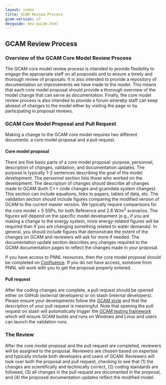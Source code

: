 ```yaml
---
layout: index
title: GCAM Review Process
gcam-version: v7
devguide: dev-guide.html
---
```

## GCAM Review Process

### Overview of the GCAM Core Model Review Process

The GCAM core model review process is intended to provide flexibility to engage the appropriate staff on all proposals and to ensure a timely and thorough review of proposals. It is also intended to provide a repository of documentation on improvements we have made to the model. This means that each core model proposal should provide a thorough overview of the model change that can serve as documentation. Finally, the core model review process is also intended to provide a forum whereby staff can keep abreast of changes to the model either by visiting the page or by participating in proposal reviews. 

### GCAM Core Model Proposal and Pull Request

Making a change to the GCAM core model requires two different documents: a core model proposal and a pull request.

#### Core model proposal

There are five basic parts of a core model proposal: purpose, personnel, description of changes, validation, and documentation updates. The purpose is typically 1-2 sentences describing the goal of the model development. The personnel section lists those who worked on the development. The description of changes should describe all changes made to GCAM (both C++ code changes and gcamdata system changes). This section can include equations, links to papers, tables of data, etc. The validation section should include figures comparing the modified version of GCAM to the current master version. We typically require comparisons for the core model + 5 SSPs, for both Reference and 2.6 W/m<sup>2</sup> scenarios. The figures will depend on the specific model development (e.g., if you are making a change to the energy system, more energy-related figures will be required than if you are changing something related to water demands). In general, you should include figures that demonstrate the extent of the changes on GCAM and reviewers will ask for more if needed. The documentation update section describes any changes required to the GCAM documentation pages to reflect the changes made in your proposal.

If you have access to PNNL resources, then the core model proposal should be completed on [Confluence](https://confluence.pnnl.gov/confluence/display/JGCRI/GCAM+Core+Model+Proposals). If you do not have access, someone from PNNL will work with you to get the proposal properly entered. 

#### Pull request

After the coding changes are complete, a pull request should be opened either on GitHub (external developers) or on stash (internal developers). Please ensure your developments follow the [GCAM style](style.html) and that the description of your pull request is meaningful. Note that opening the pull request on stash will automatically trigger the [GCAM testing framework](test_framework.html) which will ensure GCAM builds and runs on Windows and Linux and users can launch the validation runs.
 
### The Review

After the core model proposal and the pull request are completed, reviewers will be assigned to the proposal. Reviewers are chosen based on expertise and typically include both developers and users of GCAM. Reviewers will look over both the proposal and pull request, checking to see that (1) the changes are scientifically and technically correct, (2) coding standards are followed, (3) all changes in the pull request are documented in the proposal, and (4) the proposed documentation updates reflect the modified model.





